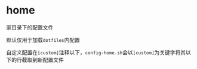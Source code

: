 # home

家目录下的配置文件

默认仅用于加载`dotfiles`内配置

自定义配置在`[custom]`注释以下，`config-home.sh`会以`[custom]`为关键字将其以下的行截取到新配置文件
